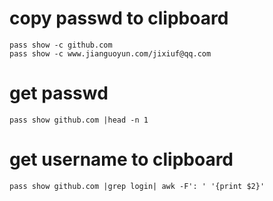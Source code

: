 # copy passwd to clipboard
```
pass show -c github.com
pass show -c www.jianguoyun.com/jixiuf@qq.com
```
# get passwd
```
pass show github.com |head -n 1
```
# get username to clipboard
```
pass show github.com |grep login| awk -F': ' '{print $2}'
```
